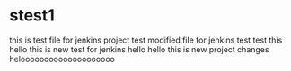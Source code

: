 # stest1
this is test file for jenkins project 
test 
modified file for jenkins 
test
test this 
hello this is new test for jenkins 
hello
hello this is new project changes
heloooooooooooooooooooo 
